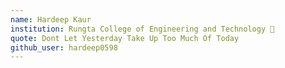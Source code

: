```yaml
---
name: Hardeep Kaur
institution: Rungta College of Engineering and Technology 🚩 
quote: Dont Let Yesterday Take Up Too Much Of Today
github_user: hardeep0598
---
```

